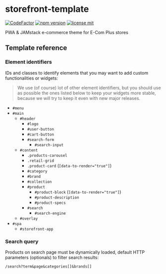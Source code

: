 # storefront-template

[![CodeFactor](https://www.codefactor.io/repository/github/ecomclub/storefront-template/badge)](https://www.codefactor.io/repository/github/ecomclub/storefront-template)
[![npm version](https://img.shields.io/npm/v/@ecomplus/storefront-template.svg)](https://www.npmjs.org/@ecomplus/storefront-template)
[![license mit](https://img.shields.io/badge/License-MIT-yellow.svg)](https://opensource.org/licenses/MIT)

PWA &amp; JAMstack e-commerce theme for E-Com Plus stores

## Template reference

### Element identifiers

IDs and classes to identify elements that you may
want to add custom functionalities or widgets:

> We use (of course) lot of other element identifiers,
but you should use as possible the ones listed below to keep your
widgets more stable, because we will try to keep it even with
new major releases.

- `#menu`
- `#main`
  - `#header`
    - `#logo`
    - `#user-button`
    - `#cart-button`
    - `#search-form`
      - `#search-input`
  - `#content`
    - `.products-carousel`
    - `.retail-grid`
    - `.product-card` (`[data-to-render="true"]`)
    - `#category`
    - `#brand`
    - `#collection`
    - `#product`
      - `#product-block` (`[data-to-render="true"]`)
      - `#product-description`
      - `#product-specs`
    - `#search`
      - `#search-engine`
  - `#overlay`
- `#spa`
  - `#storefront-app`

### Search query

Products on search page must be dynamically loaded,
default HTTP parameters (optionals) to filter search results:

`/search?term&page&categories[]&brands[]`
